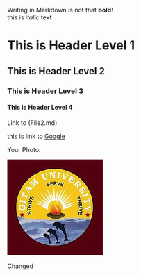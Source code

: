 Writing in Markdown is not that __bold__!  
 this is *italic* text


 # This is Header Level 1
 ## This is Header Level 2
 ### This is Header Level 3 
 #### This is Header Level 4

Link to (File2.md)

 this is link to [Google](https://www.google.com)

 Your Photo:

 ![Saketh](Gitam-logo.jpg)

Changed

